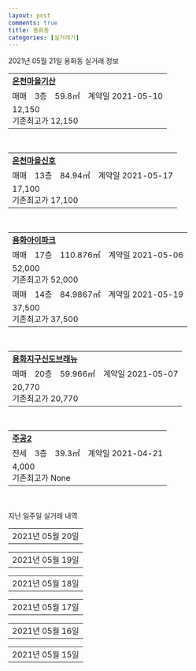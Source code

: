 ```yaml
---
layout: post
comments: true
title: 용화동
categories: [실거래가]
---
```


2021년 05월 21일 용화동 실거래 정보

<table>
  <tr>
    <td colspan="4" style="font-weight: bold;"><a href="https://search.naver.com/search.naver?query=온천마을기산">온천마을기산</a></td>
  </tr>
    
  <tr>
    <td>매매</td>
    <td>3층</td>
    <td>59.8㎡</td>
    <td>계약일 2021-05-10</td>
  </tr>
  <tr>
    <td colspan="4">12,150<br>기존최고가 12,150</td>
  </tr>
    
</table>
<br>
<table>
  <tr>
    <td colspan="4" style="font-weight: bold;"><a href="https://search.naver.com/search.naver?query=온천마을신호">온천마을신호</a></td>
  </tr>
    
  <tr>
    <td>매매</td>
    <td>13층</td>
    <td>84.94㎡</td>
    <td>계약일 2021-05-17</td>
  </tr>
  <tr>
    <td colspan="4">17,100<br>기존최고가 17,100</td>
  </tr>
    
</table>
<br>
<table>
  <tr>
    <td colspan="4" style="font-weight: bold;"><a href="https://search.naver.com/search.naver?query=용화아이파크">용화아이파크</a></td>
  </tr>
    
  <tr>
    <td>매매</td>
    <td>17층</td>
    <td>110.876㎡</td>
    <td>계약일 2021-05-06</td>
  </tr>
  <tr>
    <td colspan="4">52,000<br>기존최고가 52,000</td>
  </tr>
    
  <tr>
    <td>매매</td>
    <td>14층</td>
    <td>84.9867㎡</td>
    <td>계약일 2021-05-19</td>
  </tr>
  <tr>
    <td colspan="4">37,500<br>기존최고가 37,500</td>
  </tr>
    
</table>
<br>
<table>
  <tr>
    <td colspan="4" style="font-weight: bold;"><a href="https://search.naver.com/search.naver?query=용화지구신도브래뉴">용화지구신도브래뉴</a></td>
  </tr>
    
  <tr>
    <td>매매</td>
    <td>20층</td>
    <td>59.966㎡</td>
    <td>계약일 2021-05-07</td>
  </tr>
  <tr>
    <td colspan="4">20,770<br>기존최고가 20,770</td>
  </tr>
    
</table>
<br>
<table>
  <tr>
    <td colspan="4" style="font-weight: bold;"><a href="https://search.naver.com/search.naver?query=주공2">주공2</a></td>
  </tr>
    
  <tr>
    <td>전세</td>
    <td>3층</td>
    <td>39.3㎡</td>
    <td>계약일 2021-04-21</td>
  </tr>
  <tr>
    <td colspan="4">4,000<br>기존최고가 None</td>
  </tr>
    
</table>
    
<div style="margin-top: 50px; margin-bottom: 13px">지난 일주일 실거래 내역</div>

  <table style="width: 100%; margin-bottom: 1px">
      <tr class="header">
        <td>2021년 05월 20일</td>
      </tr>
      <tr class="child" style="display: none">
        <td>
            
        <table>
          <tr>
            <td colspan="4" style="font-weight: bold;"><a href="https://search.naver.com/search.naver?query=실거래정보없음">실거래정보없음</a></td>
          </tr>

        </table>
    
        </td>
      </tr>
  </table>
    
  <table style="width: 100%; margin-bottom: 1px">
      <tr class="header">
        <td>2021년 05월 19일</td>
      </tr>
      <tr class="child" style="display: none">
        <td>
            
        <table>
          <tr>
            <td colspan="4" style="font-weight: bold;"><a href="https://search.naver.com/search.naver?query=용화아이파크">용화아이파크</a></td>
          </tr>

          <tr>
            <td>매매</td>
            <td>1층</td>
            <td>84.9967㎡</td>
            <td>계약일 2021-05-15</td>
          </tr>
          <tr>
            <td colspan="4">32,000<br>기존최고가 32,000</td>
          </tr>
    
        </table>
        <table style="margin-top: 5px">
          <tr>
            <td colspan="4" style="font-weight: bold;"><a href="https://search.naver.com/search.naver?query=용화주공3">용화주공3</a></td>
          </tr>
    
          <tr>
            <td>매매</td>
            <td>4층</td>
            <td>59.99㎡</td>
            <td>계약일 2021-05-17</td>
          </tr>
          <tr>
            <td colspan="4">9,900<br>기존최고가 9,900</td>
          </tr>
    
        </table>
    
        </td>
      </tr>
  </table>
    
  <table style="width: 100%; margin-bottom: 1px">
      <tr class="header">
        <td>2021년 05월 18일</td>
      </tr>
      <tr class="child" style="display: none">
        <td>
            
        <table>
          <tr>
            <td colspan="4" style="font-weight: bold;"><a href="https://search.naver.com/search.naver?query=용화주공3">용화주공3</a></td>
          </tr>

          <tr>
            <td>매매</td>
            <td>1층</td>
            <td>59.99㎡</td>
            <td>계약일 2021-04-22</td>
          </tr>
          <tr>
            <td colspan="4">9,200<br>기존최고가 9,250</td>
          </tr>
    
        </table>
        <table style="margin-top: 5px">
          <tr>
            <td colspan="4" style="font-weight: bold;"><a href="https://search.naver.com/search.naver?query=용화아이파크">용화아이파크</a></td>
          </tr>
    
          <tr>
            <td>전세</td>
            <td>14층</td>
            <td>84.9867㎡</td>
            <td>계약일 2021-04-10</td>
          </tr>
          <tr>
            <td colspan="4">29,000<br>기존최고가 None</td>
          </tr>
    
        </table>
    
        </td>
      </tr>
  </table>
    
  <table style="width: 100%; margin-bottom: 1px">
      <tr class="header">
        <td>2021년 05월 17일</td>
      </tr>
      <tr class="child" style="display: none">
        <td>
            
        <table>
          <tr>
            <td colspan="4" style="font-weight: bold;"><a href="https://search.naver.com/search.naver?query=온천마을기산">온천마을기산</a></td>
          </tr>

          <tr>
            <td>매매</td>
            <td>11층</td>
            <td>84.94㎡</td>
            <td>계약일 2021-05-07</td>
          </tr>
          <tr>
            <td colspan="4">16,700<br>기존최고가 16,700</td>
          </tr>
    
        </table>
    
        </td>
      </tr>
  </table>
    
  <table style="width: 100%; margin-bottom: 1px">
      <tr class="header">
        <td>2021년 05월 16일</td>
      </tr>
      <tr class="child" style="display: none">
        <td>
            
        <table>
          <tr>
            <td colspan="4" style="font-weight: bold;"><a href="https://search.naver.com/search.naver?query=실거래정보없음">실거래정보없음</a></td>
          </tr>

        </table>
    
        </td>
      </tr>
  </table>
    
  <table style="width: 100%; margin-bottom: 1px">
      <tr class="header">
        <td>2021년 05월 15일</td>
      </tr>
      <tr class="child" style="display: none">
        <td>
            
        <table>
          <tr>
            <td colspan="4" style="font-weight: bold;"><a href="https://search.naver.com/search.naver?query=아산용화엘크루">아산용화엘크루</a></td>
          </tr>

          <tr>
            <td>매매</td>
            <td>6층</td>
            <td>84.911㎡</td>
            <td>계약일 2021-05-02</td>
          </tr>
          <tr>
            <td colspan="4">26,800<br>기존최고가 26,800</td>
          </tr>
    
        </table>
        <table style="margin-top: 5px">
          <tr>
            <td colspan="4" style="font-weight: bold;"><a href="https://search.naver.com/search.naver?query=용화지구신도브래뉴">용화지구신도브래뉴</a></td>
          </tr>
    
          <tr>
            <td>매매</td>
            <td>23층</td>
            <td>84.993㎡</td>
            <td>계약일 2021-04-17</td>
          </tr>
          <tr>
            <td colspan="4">29,800<br>기존최고가 29,800</td>
          </tr>
    
          <tr>
            <td>매매</td>
            <td>11층</td>
            <td>84.993㎡</td>
            <td>계약일 2021-04-26</td>
          </tr>
          <tr>
            <td colspan="4">29,700<br>기존최고가 29,700</td>
          </tr>
    
        </table>
        <table style="margin-top: 5px">
          <tr>
            <td colspan="4" style="font-weight: bold;"><a href="https://search.naver.com/search.naver?query=주공2">주공2</a></td>
          </tr>
    
          <tr>
            <td>매매</td>
            <td>1층</td>
            <td>39.3㎡</td>
            <td>계약일 2021-05-05</td>
          </tr>
          <tr>
            <td colspan="4">8,500<br>기존최고가 8,500</td>
          </tr>
    
        </table>
        <table style="margin-top: 5px">
          <tr>
            <td colspan="4" style="font-weight: bold;"><a href="https://search.naver.com/search.naver?query=모아미래도">모아미래도</a></td>
          </tr>
    
          <tr>
            <td>전세</td>
            <td>10층</td>
            <td>84.98㎡</td>
            <td>계약일 2021-05-11</td>
          </tr>
          <tr>
            <td colspan="4">15,500</td>
          </tr>
    
        </table>
        <table style="margin-top: 5px">
          <tr>
            <td colspan="4" style="font-weight: bold;"><a href="https://search.naver.com/search.naver?query=용화아이파크">용화아이파크</a></td>
          </tr>
    
          <tr>
            <td>전세</td>
            <td>5층</td>
            <td>84.9867㎡</td>
            <td>계약일 2021-04-21</td>
          </tr>
          <tr>
            <td colspan="4">31,000<br>기존최고가 None</td>
          </tr>
    
        </table>
    
        </td>
      </tr>
  </table>
    

